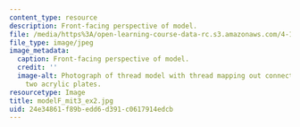 ```yaml
---
content_type: resource
description: Front-facing perspective of model.
file: /media/https%3A/open-learning-course-data-rc.s3.amazonaws.com/4-111-introduction-to-architecture-environmental-design-spring-2014/24e34861f89bedd6d391c0617914edcb_modelF_mit3_ex2.jpg
file_type: image/jpeg
image_metadata:
  caption: Front-facing perspective of model.
  credit: ''
  image-alt: Photograph of thread model with thread mapping out connections between
    two acrylic plates.
resourcetype: Image
title: modelF_mit3_ex2.jpg
uid: 24e34861-f89b-edd6-d391-c0617914edcb
---
```

